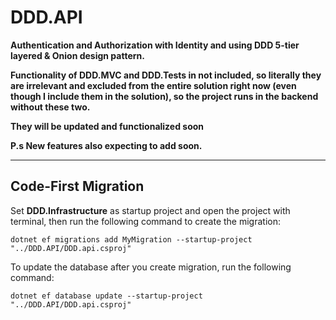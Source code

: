 # DDD.API
**Authentication and Authorization with Identity and using DDD 5-tier layered & Onion design pattern.**

**Functionality of DDD.MVC and DDD.Tests in not included, so literally they are irrelevant and excluded from the entire solution right now (even though I include them in the solution), so the project runs in the backend without these two.** 

**They will be updated and functionalized soon** 

**P.s New features also expecting to add soon.**
___

## Code-First Migration 

Set **DDD.Infrastructure** as startup project and open the project with terminal, then run the following command to create the migration:

```
dotnet ef migrations add MyMigration --startup-project "../DDD.API/DDD.api.csproj"
```

To update the database after you create migration, run the following command:

```
dotnet ef database update --startup-project "../DDD.API/DDD.api.csproj"
```

